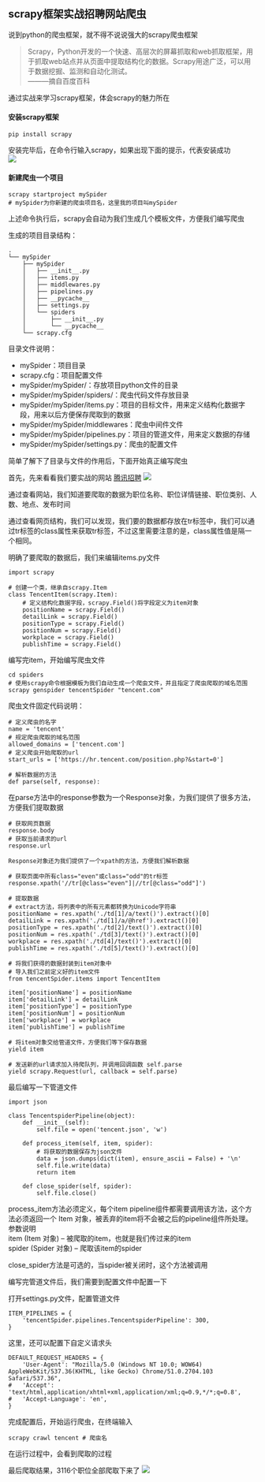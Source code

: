 ## scrapy框架实战招聘网站爬虫

说到python的爬虫框架，就不得不说说强大的scrapy爬虫框架

>Scrapy，Python开发的一个快速、高层次的屏幕抓取和web抓取框架，用于抓取web站点并从页面中提取结构化的数据。Scrapy用途广泛，可以用于数据挖掘、监测和自动化测试。  
>———摘自百度百科

通过实战来学习scrapy框架，体会scrapy的魅力所在

#### 安装scrapy框架

	pip install scrapy

安装完毕后，在命令行输入scrapy，如果出现下面的提示，代表安装成功  
![](./images/1.png)

#### 新建爬虫一个项目

	scrapy startproject mySpider
	# mySpider为你新建的爬虫项目名，这里我的项目叫mySpider

上述命令执行后，scrapy会自动为我们生成几个模板文件，方便我们编写爬虫

生成的项目目录结构： 
 
	.
	└── mySpider
	    ├── mySpider
	    │   ├── __init__.py
	    │   ├── items.py
	    │   ├── middlewares.py
	    │   ├── pipelines.py
	    │   ├── __pycache__
	    │   ├── settings.py
	    │   └── spiders
	    │       ├── __init__.py
	    │       └── __pycache__
	    └── scrapy.cfg

目录文件说明：

* mySpider：项目目录
* scrapy.cfg：项目配置文件
* mySpider/mySpider/：存放项目python文件的目录
* mySpider/mySpider/spiders/：爬虫代码文件存放目录
* mySpider/mySpider/items.py：项目的目标文件，用来定义结构化数据字段，用来以后方便保存爬取到的数据
* mySpider/mySpider/middlewares：爬虫中间件文件
* mySpider/mySpider/pipelines.py：项目的管道文件，用来定义数据的存储
* mySpider/mySpider/settings.py：爬虫的配置文件

简单了解下了目录与文件的作用后，下面开始真正编写爬虫

首先，先来看看我们要实战的网站 [腾讯招聘](https://hr.tencent.com/position.php?&start=0)
![](./images/2.png)
  
通过查看网站，我们知道要爬取的数据为职位名称、职位详情链接、职位类别、人数、地点、发布时间  

通过查看网页结构，我们可以发现，我们要的数据都存放在tr标签中，我们可以通过tr标签的class属性来获取tr标签，不过这里需要注意的是，class属性值是隔一个相同。

明确了要爬取的数据后，我们来编辑items.py文件

	import scrapy
	
	# 创建一个类，继承自scrapy.Item
	class TencentItem(scrapy.Item):
		# 定义结构化数据字段，scrapy.Field()将字段定义为item对象
	    positionName = scrapy.Field()
	    detailLink = scrapy.Field()
	    positionType = scrapy.Field()
	    positionNum = scrapy.Field()
	    workplace = scrapy.Field()
	    publishTime = scrapy.Field()

编写完item，开始编写爬虫文件

	cd spiders
	# 使用scrapy命令根据模板为我们自动生成一个爬虫文件，并且指定了爬虫爬取的域名范围
	scrapy genspider tencentSpider "tencent.com"

爬虫文件固定代码说明：
	
	# 定义爬虫的名字
    name = 'tencent'
	# 规定爬虫爬取的域名范围
    allowed_domains = ['tencent.com']
	# 定义爬虫开始爬取的url
    start_urls = ['https://hr.tencent.com/position.php?&start=0']

	# 解析数据的方法
	def parse(self, response):
	
在parse方法中的response参数为一个Response对象，为我们提供了很多方法，方便我们提取数据
	
	# 获取网页数据
	response.body
	# 获取当前请求的url
	response.url

	Response对象还为我们提供了一个xpath的方法，方便我们解析数据
	
	# 获取页面中所有class="even"或class="odd"的tr标签
	response.xpath('//tr[@class="even"]|//tr[@class="odd"]')
	
	# 提取数据
	# extract方法，将列表中的所有元素都转换为Unicode字符串
    positionName = res.xpath('./td[1]/a/text()').extract()[0]
    detailLink = res.xpath('./td[1]/a/@href').extract()[0]
    positionType = res.xpath('./td[2]/text()').extract()[0]
    positionNum = res.xpath('./td[3]/text()').extract()[0]
    workplace = res.xpath('./td[4]/text()').extract()[0]
    publishTime = res.xpath('./td[5]/text()').extract()[0]

	# 将我们获得的数据封装到item对象中
	# 导入我们之前定义好的item文件
	from tencentSpider.items import TencentItem

  	item['positionName'] = positionName
    item['detailLink'] = detailLink
    item['positionType'] = positionType
    item['positionNum'] = positionNum
    item['workplace'] = workplace
    item['publishTime'] = publishTime
	
	# 将item对象交给管道文件，方便我们等下保存数据
	yield item

	# 发送新的url请求加入待爬队列，并调用回调函数 self.parse
    yield scrapy.Request(url, callback = self.parse)

最后编写一下管道文件

	import json
	
	class TencentspiderPipeline(object):
	    def __init__(self):
	        self.file = open('tencent.json', 'w')
	
	    def process_item(self, item, spider):
			# 将获取的数据保存为json文件
	        data = json.dumps(dict(item), ensure_ascii = False) + '\n'
	        self.file.write(data)
	        return item
	
	    def close_spider(self, spider):
	        self.file.close()

process_item方法必须定义，每个item pipeline组件都需要调用该方法，这个方法必须返回一个 Item 对象，被丢弃的item将不会被之后的pipeline组件所处理。  
参数说明  
item (Item 对象) – 被爬取的item，也就是我们传过来的item   
spider (Spider 对象) – 爬取该item的spider  

close_spider方法是可选的，当spider被关闭时，这个方法被调用

编写完管道文件后，我们需要到配置文件中配置一下

打开settings.py文件，配置管道文件

	ITEM_PIPELINES = {
	    'tencentSpider.pipelines.TencentspiderPipeline': 300,
	}

这里，还可以配置下自定义请求头

	DEFAULT_REQUEST_HEADERS = {
	    'User-Agent': "Mozilla/5.0 (Windows NT 10.0; WOW64) AppleWebKit/537.36(KHTML, like Gecko) Chrome/51.0.2704.103 Safari/537.36",
	#   'Accept': 'text/html,application/xhtml+xml,application/xml;q=0.9,*/*;q=0.8',
	#   'Accept-Language': 'en',
	}

完成配置后，开始运行爬虫，在终端输入

	scrapy crawl tencent # 爬虫名

在运行过程中，会看到爬取的过程

最后爬取结果，3116个职位全部爬取下来了
![](./images/3.png)
